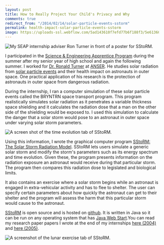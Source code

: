 ```yaml
---
layout: post
title: How to Really Project Your Child's Privacy and Why
comments: true
redirect_from: "/2014/02/14/solar-particle-events-sstorm"
permalink: health-impact-solar-particle-events-sstorm
image: https://uploads-ssl.webflow.com/5ad143610f7efd77b6f188f3/5e6136025d6b0ecb8a88a30a_DSC_0315_Original-p-3200.jpeg
---
```


![My SEAP internship adviser Ron Turner in front of a poster for SStoRM.](/assets/ron_turner_anser_2007-580x872.jpg)

I participated in the [Science &amp; Engineering Apprentice Program](http://seap.asee.org/program_details) during the summer after my senior year of high school and again the following summer. I worked for [Dr. Ronald Turner](http://www.anser.org/turner-r-publications) at [ANSER](http://www.anser.org/). He studies solar radiation from [solar particle events](http://helios.gsfc.nasa.gov/sep.html) and their health impact on astronauts in outer space. One practical application of his research is the protection of astronauts in outer space from dangerous radiation.

During the internship, I ran a computer simulation of these solar particle events called the BRYNTRN space transport program. This program realistically simulates solar radiation as it penetrates a variable thickness space shielding and it calculates the radiation dose that a man on the other side of the shielding would be exposed to. I used this simulation to calculate the danger that a solar storm would pose to an astronaut in outer space under varying solar storm parameters.

![A screen shot of the time evolution tab of SStoRM.](/assets/sstorm_time_evolution_screenshot.jpeg)

Using this information, I wrote the graphical computer program [SStoRM: The Solar Storm Radiation Model](http://joshualande.github.com/SStoRM/). SStoRM lets users simulate a generic solar storm and modify the storm's parameters such as its energy spectrum and time evolution. Given these, the program presents information on the radiation exposure an astronaut would receive during that particular storm. The program then compares this radiation dose to legislated and biological limits.

It also contains an exercise where a solar storm begins while an astronaut is engaged in extra-vehicular activity and has to flee to shelter. The user can specify certain parameters about how quickly the astronaut can get to their shelter and the program will assess the harm that this particular storm would cause to the astronaut.

[SStoRM](http://joshualande.github.com/SStoRM/) is open source and is hosted on [github](http://joshualande.github.com/SStoRM). It is written in Java so it can be run on any operating system that has [Java Web Start](http://www.oracle.com/technetwork/java/javase/tech/index-jsp-136112.html).You can read my research paper papers I wrote at the end of my internships [here (2004)](/assets/lande_SEAP_paper_2004.pdf) and [here (2005)](/assets/lande_SEAP_paper_2005.pdf).

![A screenshot of the lunar exercise tab of SStoRM.](/assets/sstorm_screenshot.jpeg)

